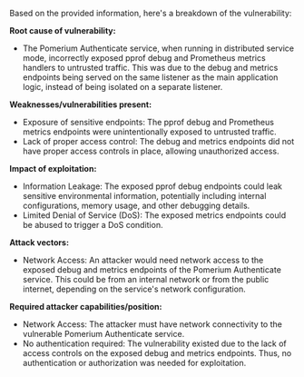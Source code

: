 Based on the provided information, here's a breakdown of the vulnerability:

**Root cause of vulnerability:**
- The Pomerium Authenticate service, when running in distributed service mode, incorrectly exposed pprof debug and Prometheus metrics handlers to untrusted traffic. This was due to the debug and metrics endpoints being served on the same listener as the main application logic, instead of being isolated on a separate listener.

**Weaknesses/vulnerabilities present:**
- Exposure of sensitive endpoints: The pprof debug and Prometheus metrics endpoints were unintentionally exposed to untrusted traffic.
- Lack of proper access control: The debug and metrics endpoints did not have proper access controls in place, allowing unauthorized access.

**Impact of exploitation:**
- Information Leakage: The exposed pprof debug endpoints could leak sensitive environmental information, potentially including internal configurations, memory usage, and other debugging details.
- Limited Denial of Service (DoS): The exposed metrics endpoints could be abused to trigger a DoS condition.

**Attack vectors:**
- Network Access: An attacker would need network access to the exposed debug and metrics endpoints of the Pomerium Authenticate service. This could be from an internal network or from the public internet, depending on the service's network configuration.

**Required attacker capabilities/position:**
- Network Access: The attacker must have network connectivity to the vulnerable Pomerium Authenticate service.
- No authentication required: The vulnerability existed due to the lack of access controls on the exposed debug and metrics endpoints. Thus, no authentication or authorization was needed for exploitation.